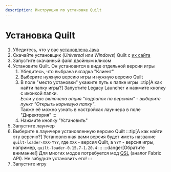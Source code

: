 ```yaml
---
description: Инструкция по установке Quilt
---
```

# Установка Quilt

1. Убедитесь, что у вас [установлена Java](../faq/java)
2. Скачайте установщик (*Universal* или *Windows*) Quilt с [их сайта](https://quiltmc.org/en/install/client/)
3. Запустите скачанный файл двойным кликом
4. Установите Quilt. Он установится в виде отдельной версии игры
    1. Убедитесь, что выбрана вкладка "Клиент"
    2. Выберите нужную версию игры и нужную версию Quilt
    3. В поле "место установки" укажите путь к папке игры
        :::tip[А как найти папку игры?]
        Запустите Legacy Launcher и нажмите кнопку с иконкой папки.  
        *Если у вас включена опция "подпапок по версиям" - выберите пункт "Открыть корневую папку"*.  
        Также её можно узнать в настройках лаунчера в поле "Директория"
        :::
    3. Нажмите кнопку "Установить"
5. Запустите лаунчер
6. Выберите в лаунчере установленную версию Quilt
    :::tip[А как найти эту версию?]
    Установленная вами версия будет иметь название `quilt-loader-XXX-YYY`, где `XXX` - версия Quilt, а `YYY` - версия игры, например, `quilt-loader-0.15.7-1.20.4`
    :::
    :::danger[Обратите внимание!]
    Для многих модов потребуется мод [QSL](https://modrinth.com/mod/qsl) (аналог Fabric API). Не забудьте установить его!
    :::
7. Запустите игру